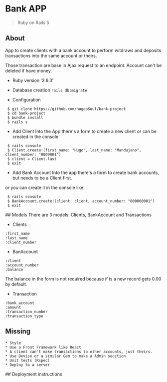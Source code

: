# Bank APP

> Ruby on Rails 5

## About
App to create clients with a bank account to perform witdraws and deposits transactions into the same account or theirs.

Those transaction are base in Ajax request to an endpoint.
Account can't be deleted if have money.
* Ruby version
    '2.6.3'

* Database creation
`rails db:migrate`

* Configuration
```
 $ git clone https://github.com/hugooSoul/bank-project
 $ cd bank-project
 $ bundle install
 $ rails s
 ```

* Add Client
Into the App there's a form to create a new client or can be created in the console

```
 $ rails console
 $ Client.create!(first_name: "Hugo", last_name: "Mandujano", client_number: "0000001") 
 $ client = Client.last
 $ exit
 ```

* Add Bank Account
Into the app there's a form to create bank accounts, but needs to be a Client first.

or you can create it in the console like:

```
 $ rails console
 $ BankAccount.create!(client: client, account_number: "000000001")
 $ exit
 ```

## Models
There are 3 models: Clients, BankAccount and Transactions

* Clients
```
:first_name
:last_name
:client_number
```

* BanAccount
```
:client
:account_number
:balance
```
The balance in the form is not required because if is a new record gets 0.00 by default.

* Transaction
```
:bank_account
:amount
:transaction_number
:transaction_type
```

## Missing
    * Style
    * Use a Front Framework like React 
    * A client can't make transactions to other accounts, just theirs.
    * Use Devise or a similar Gem to make a Admin secction 
    * Unit tests (Rspec)
    * Deploy to a server

## Deployment instructions

